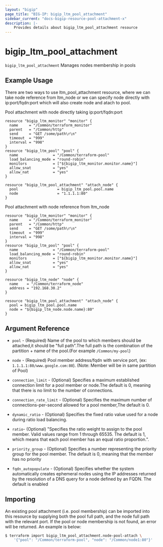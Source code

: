 ```yaml
---
layout: "bigip"
page_title: "BIG-IP: bigip_ltm_pool_attachment"
sidebar_current: "docs-bigip-resource-pool-attachment-x"
description: |-
    Provides details about bigip_ltm_pool_attachment resource
---
```


# bigip\_ltm\_pool\_attachment

`bigip_ltm_pool_attachment` Manages nodes membership in pools

## Example Usage


There are two ways to use ltm_pool_attachment resource, where we can take node reference from ltm_node or we can specify node directly with ip:port/fqdn:port which will also create node and atach to pool.


Pool attachment with node directly taking ip:port/fqdn:port

```hcl
resource "bigip_ltm_monitor" "monitor" {
  name     = "/Common/terraform_monitor"
  parent   = "/Common/http"
  send     = "GET /some/path\r\n"
  timeout  = "999"
  interval = "998"
}
resource "bigip_ltm_pool" "pool" {
  name                = "/Common/terraform-pool"
  load_balancing_mode = "round-robin"
  monitors            = ["${bigip_ltm_monitor.monitor.name}"]
  allow_snat          = "yes"
  allow_nat           = "yes"
}

resource "bigip_ltm_pool_attachment" "attach_node" {
  pool                  = bigip_ltm_pool.pool.name
  node                  = "1.1.1.1:80"
}

```

Pool attachment with node reference from ltm_node

```hcl
resource "bigip_ltm_monitor" "monitor" {
  name     = "/Common/terraform_monitor"
  parent   = "/Common/http"
  send     = "GET /some/path\r\n"
  timeout  = "999"
  interval = "998"
}
resource "bigip_ltm_pool" "pool" {
  name                = "/Common/terraform-pool"
  load_balancing_mode = "round-robin"
  monitors            = ["${bigip_ltm_monitor.monitor.name}"]
  allow_snat          = "yes"
  allow_nat           = "yes"
}

resource "bigip_ltm_node" "node" {	
  name    = "/Common/terraform_node"	
  address = "192.168.30.2"	
}

resource "bigip_ltm_pool_attachment" "attach_node" {
  pool = bigip_ltm_pool.pool.name
  node = "${bigip_ltm_node.node.name}:80"
}
```

## Argument Reference

* `pool` - (Required) Name of the pool to which members should be attached,it should be "full path".The full path is the combination of the partition + name of the pool.(For example `/Common/my-pool`)

* `node` - (Required) Pool member address/fqdn with service port, (ex: `1.1.1.1:80/www.google.com:80`). (Note: Member will be in same partition of Pool)

* `connection_limit` - (Optional) Specifies a maximum established connection limit for a pool member or node.The default is 0, meaning that there is no limit to the number of connections.

* `connection_rate_limit` - (Optional) Specifies the maximum number of connections-per-second allowed for a pool member,The default is 0.

* `dynamic_ratio` - (Optional) Specifies the fixed ratio value used for a node during ratio load balancing.

* `ratio`- (Optional) "Specifies the ratio weight to assign to the pool member. Valid values range from 1 through 65535. The default is 1, which means that each pool member has an equal ratio proportion.".

* `priority_group` - (Optional) Specifies a number representing the priority group for the pool member. The default is 0, meaning that the member has no priority

* `fqdn_autopopulate` - (Optional) Specifies whether the system automatically creates ephemeral nodes using the IP addresses returned by the resolution of a DNS query for a node defined by an FQDN. The default is enabled

## Importing
An existing pool attachment (i.e. pool membership) can be imported into this resource by supplying both the pool full path, and the node full path with the relevant port. If the pool or node membership is not found, an error will be returned. An example is below:

```sh
$ terraform import bigip_ltm_pool_attachment.node-pool-attach \
	'{"pool": "/Common/terraform-pool", "node": "/Common/node1:80"}'
```
